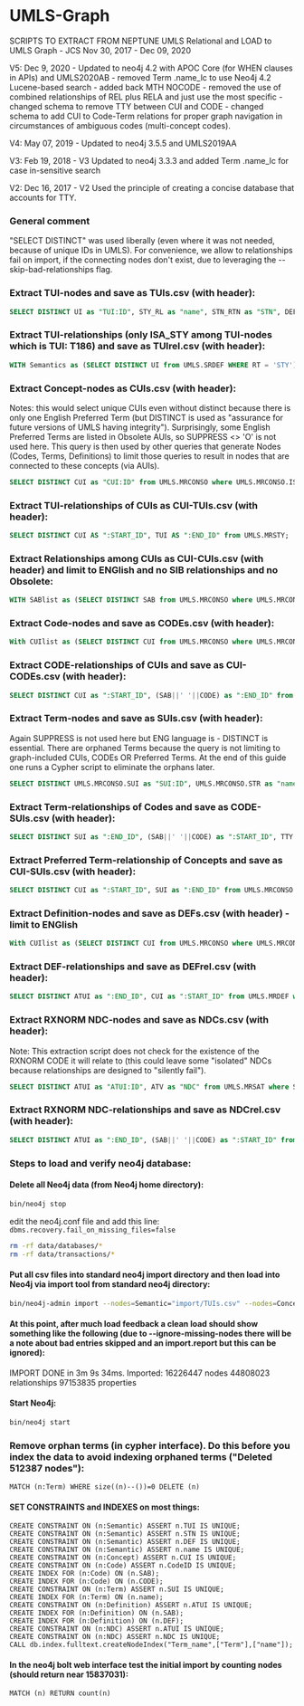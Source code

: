 # UMLS-Graph

SCRIPTS TO EXTRACT FROM NEPTUNE UMLS Relational and LOAD to UMLS Graph - JCS Nov 30, 2017 - Dec 09, 2020

V5: Dec 9, 2020 - Updated to neo4j 4.2 with APOC Core (for WHEN clauses in APIs) and UMLS2020AB - removed Term .name_lc to use Neo4j 4.2 Lucene-based search - added back MTH NOCODE - removed the use of combined relationships of REL plus RELA and just use the most specific - changed schema to remove TTY between CUI and CODE - changed schema to add CUI to Code-Term relations for proper graph navigation in circumstances of ambiguous codes (multi-concept codes).

V4: May 07, 2019 - Updated to neo4j 3.5.5 and UMLS2019AA

V3: Feb 19, 2018 - V3 Updated to neo4j 3.3.3 and added Term .name_lc for case in-sensitive search

V2: Dec 16, 2017 - V2 Used the principle of creating a concise database that accounts for TTY.

### General comment
"SELECT DISTINCT" was used liberally (even where it was not needed, because of unique IDs in UMLS). For convenience, we allow to relationships fail on import, if the connecting nodes don't exist, due to leveraging the --skip-bad-relationships flag.

### Extract TUI-nodes and save as TUIs.csv (with header):
```SQL
SELECT DISTINCT UI as "TUI:ID", STY_RL as "name", STN_RTN as "STN", DEF from UMLS.SRDEF where RT = 'STY';
```

### Extract TUI-relationships (only ISA_STY among TUI-nodes which is TUI: T186) and save as TUIrel.csv (with header):
```SQL
WITH Semantics as (SELECT DISTINCT UI from UMLS.SRDEF WHERE RT = 'STY') SELECT DISTINCT UI3 as ":END_ID", UI1 as ":START_ID" FROM UMLS.SRSTRE1 INNER JOIN Semantics ON UMLS.SRSTRE1.UI1 = Semantics.UI WHERE UI2 = 'T186';
```

### Extract Concept-nodes as CUIs.csv (with header):
Notes: this would select unique CUIs even without distinct because there is only one English Preferred Term (but DISTINCT is used as "assurance for future versions of UMLS having integrity"). Surprisingly, some English Preferred Terms are listed in Obsolete AUIs, so SUPPRESS <> 'O' is not used here. This query is then used by other queries that generate Nodes (Codes, Terms, Definitions) to limit those queries to result in nodes that are connected to these concepts (via AUIs).
```SQL
SELECT DISTINCT CUI as "CUI:ID" from UMLS.MRCONSO where UMLS.MRCONSO.ISPREF = 'Y' AND UMLS.MRCONSO.STT = 'PF' AND UMLS.MRCONSO.TS = 'P' and UMLS.MRCONSO.LAT = 'ENG';
```

### Extract TUI-relationships of CUIs as CUI-TUIs.csv (with header):
```SQL
SELECT DISTINCT CUI AS ":START_ID", TUI AS ":END_ID" from UMLS.MRSTY;
```

### Extract Relationships among CUIs as CUI-CUIs.csv (with header) and limit to ENGlish and no SIB relationships and no Obsolete: 
```SQL
WITH SABlist as (SELECT DISTINCT SAB from UMLS.MRCONSO where UMLS.MRCONSO.LAT = 'ENG') SELECT DISTINCT CUI2 AS ":START_ID", CUI1 AS ":END_ID", NVL(RELA, REL) as ":TYPE", UMLS.MRREL.SAB from UMLS.MRREL inner join SABlist on UMLS.MRREL.SAB = SABlist.SAB where UMLS.MRREL.SUPPRESS <> 'O' and CUI1 <> CUI2 and REL <> 'SIB';
```

### Extract Code-nodes and save as CODEs.csv (with header):
```SQL
With CUIlist as (SELECT DISTINCT CUI from UMLS.MRCONSO where UMLS.MRCONSO.ISPREF = 'Y' AND UMLS.MRCONSO.STT = 'PF' AND UMLS.MRCONSO.TS = 'P' and UMLS.MRCONSO.LAT = 'ENG') SELECT DISTINCT (UMLS.MRCONSO.SAB||' '||UMLS.MRCONSO.CODE) as "CodeID:ID", UMLS.MRCONSO.SAB, UMLS.MRCONSO.CODE from UMLS.MRCONSO inner join CUIlist on UMLS.MRCONSO.CUI = CUIlist.CUI where UMLS.MRCONSO.LAT = 'ENG' and SUPPRESS <> 'O';
```

### Extract CODE-relationships of CUIs and save as CUI-CODEs.csv (with header):
```SQL
SELECT DISTINCT CUI as ":START_ID", (SAB||' '||CODE) as ":END_ID" from UMLS.MRCONSO where LAT = 'ENG' and SUPPRESS <> 'O';
```

### Extract Term-nodes and save as SUIs.csv (with header):
Again SUPPRESS is not used here but ENG language is - DISTINCT is essential. There are orphaned Terms because the query is not limiting to graph-included CUIs, CODEs OR Preferred Terms. At the end of this guide one runs a Cypher script to eliminate the orphans later.
```SQL
SELECT DISTINCT UMLS.MRCONSO.SUI as "SUI:ID", UMLS.MRCONSO.STR as "name" FROM UMLS.MRCONSO WHERE UMLS.MRCONSO.LAT = 'ENG';
```

### Extract Term-relationships of Codes and save as CODE-SUIs.csv (with header):
```SQL
SELECT DISTINCT SUI as ":END_ID", (SAB||' '||CODE) as ":START_ID", TTY as ":TYPE", CUI as CUI from UMLS.MRCONSO where LAT = 'ENG' and SUPPRESS <> 'O';
```

### Extract Preferred Term-relationship of Concepts and save as CUI-SUIs.csv (with header):
```SQL
SELECT DISTINCT CUI as ":START_ID", SUI as ":END_ID" from UMLS.MRCONSO where UMLS.MRCONSO.ISPREF = 'Y' AND UMLS.MRCONSO.STT = 'PF' AND UMLS.MRCONSO.TS = 'P' and UMLS.MRCONSO.LAT = 'ENG';
```

### Extract Definition-nodes and save as DEFs.csv (with header) - limit to ENGlish
```SQL
With CUIlist as (SELECT DISTINCT CUI from UMLS.MRCONSO where UMLS.MRCONSO.ISPREF = 'Y' AND UMLS.MRCONSO.STT = 'PF' AND UMLS.MRCONSO.TS = 'P' and UMLS.MRCONSO.LAT = 'ENG') SELECT DISTINCT UMLS.MRDEF.ATUI as "ATUI:ID", UMLS.MRDEF.SAB, UMLS.MRDEF.DEF FROM UMLS.MRDEF inner join CUIlist on UMLS.MRDEF.CUI = CUIlist.CUI where SUPPRESS <> 'O' AND NOT (UMLS.MRDEF.SAB LIKE 'MSH%' AND UMLS.MRDEF.SAB <> 'MSH') AND NOT (UMLS.MRDEF.SAB LIKE 'MDR%' AND UMLS.MRDEF.SAB <> 'MDR');
```
### Extract DEF-relationships and save as DEFrel.csv (with header):
```SQL
SELECT DISTINCT ATUI as ":END_ID", CUI as ":START_ID" from UMLS.MRDEF where SUPPRESS <> 'O';
```

### Extract RXNORM NDC-nodes and save as NDCs.csv (with header):
Note: This extraction script does not check for the existence of the RXNORM CODE it will relate to (this could leave some "isolated" NDCs because relationships are designed to "silently fail").
```SQL
SELECT DISTINCT ATUI as "ATUI:ID", ATV as "NDC" from UMLS.MRSAT where SAB = 'RXNORM' and ATN = 'NDC' and SUPPRESS <> 'O';
```

### Extract RXNORM NDC-relationships and save as NDCrel.csv (with header):
```SQL
SELECT DISTINCT ATUI as ":END_ID", (SAB||' '||CODE) as ":START_ID" from UMLS.MRSAT where SAB = 'RXNORM' and ATN = 'NDC' and SUPPRESS <> 'O';
```
### Steps to load and verify neo4j database:
#### Delete all Neo4j data (from Neo4j home directory):
```bash
bin/neo4j stop
```
edit the neo4j.conf file and add this line:
```dbms.recovery.fail_on_missing_files=false```
```bash
rm -rf data/databases/*
rm -rf data/transactions/*
```

#### Put all csv files into standard neo4j import directory and then load into Neo4j via import tool from standard neo4j directory:
```bash
bin/neo4j-admin import --nodes=Semantic="import/TUIs.csv" --nodes=Concept="import/CUIs.csv" --nodes=Code="import/CODEs.csv" --nodes=Term="import/SUIs.csv" --nodes=Definition="import/DEFs.csv" --nodes=NDC="import/NDCs.csv" --relationships=ISA_STY="import/TUIrel.csv" --relationships=STY="import/CUI-TUIs.csv" --relationships="import/CUI-CUIs.csv" --relationships=CODE="import/CUI-CODEs.csv" --relationships="import/CODE-SUIs.csv" --relationships=PREF_TERM="import/CUI-SUIs.csv" --relationships=DEF="import/DEFrel.csv" --relationships=NDC="import/NDCrel.csv" --skip-bad-relationships --skip-duplicate-nodes
```

#### At this point, after much load feedback a clean load should show something like the following (due to --ignore-missing-nodes there will be a note about bad entries skipped and an import.report but this can be ignored):
IMPORT DONE in 3m 9s 34ms. 
Imported:
  16226447 nodes
  44808023 relationships
  97153835 properties
  
#### Start Neo4j:
```bash
bin/neo4j start
```
### Remove orphan terms (in cypher interface).  Do this before you index the data to avoid indexing orphaned terms ("Deleted 512387 nodes"):
```cypher
MATCH (n:Term) WHERE size((n)--())=0 DELETE (n)
```

#### SET CONSTRAINTS and INDEXES on most things:
```cypher
CREATE CONSTRAINT ON (n:Semantic) ASSERT n.TUI IS UNIQUE;
CREATE CONSTRAINT ON (n:Semantic) ASSERT n.STN IS UNIQUE;
CREATE CONSTRAINT ON (n:Semantic) ASSERT n.DEF IS UNIQUE;
CREATE CONSTRAINT ON (n:Semantic) ASSERT n.name IS UNIQUE;
CREATE CONSTRAINT ON (n:Concept) ASSERT n.CUI IS UNIQUE;
CREATE CONSTRAINT ON (n:Code) ASSERT n.CodeID IS UNIQUE;
CREATE INDEX FOR (n:Code) ON (n.SAB);
CREATE INDEX FOR (n:Code) ON (n.CODE);
CREATE CONSTRAINT ON (n:Term) ASSERT n.SUI IS UNIQUE;
CREATE INDEX FOR (n:Term) ON (n.name);
CREATE CONSTRAINT ON (n:Definition) ASSERT n.ATUI IS UNIQUE;
CREATE INDEX FOR (n:Definition) ON (n.SAB);
CREATE INDEX FOR (n:Definition) ON (n.DEF);
CREATE CONSTRAINT ON (n:NDC) ASSERT n.ATUI IS UNIQUE;
CREATE CONSTRAINT ON (n:NDC) ASSERT n.NDC IS UNIQUE;
CALL db.index.fulltext.createNodeIndex("Term_name",["Term"],["name"]);
```

#### In the neo4j bolt web interface test the initial import by counting nodes (should return near 15837031):
```cypher
MATCH (n) RETURN count(n)
```
